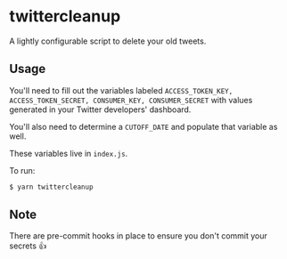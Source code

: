 # twittercleanup

A lightly configurable script to delete your old tweets.

## Usage

You'll need to fill out the variables labeled `ACCESS_TOKEN_KEY, ACCESS_TOKEN_SECRET, CONSUMER_KEY, CONSUMER_SECRET` with values generated in your Twitter developers' dashboard.

You'll also need to determine a `CUTOFF_DATE` and populate that variable as well.

These variables live in `index.js`.

To run:

```bash
$ yarn twittercleanup
```

## Note

There are pre-commit hooks in place to ensure you don't commit your secrets 👍